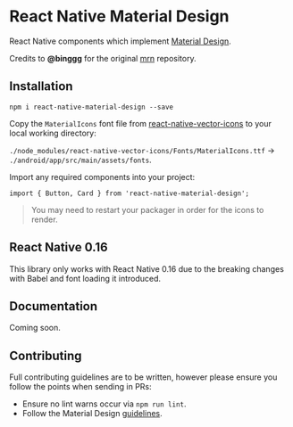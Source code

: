 # React Native Material Design

React Native components which implement [Material Design](https://www.google.com/design/spec/material-design/introduction.html).

Credits to **@binggg** for the original [mrn](https://github.com/binggg/mrn) repository.

## Installation

```
npm i react-native-material-design --save
```

Copy the `MaterialIcons` font file from [react-native-vector-icons](https://github.com/oblador/react-native-vector-icons#android) to your local working directory:

`./node_modules/react-native-vector-icons/Fonts/MaterialIcons.ttf` -> `./android/app/src/main/assets/fonts`.

Import any required components into your project:

```
import { Button, Card } from 'react-native-material-design';
```

> You may need to restart your packager in order for the icons to render.

## React Native 0.16

This library only works with React Native 0.16 due to the breaking changes with Babel and font loading it introduced.

## Documentation

Coming soon.

## Contributing

Full contributing guidelines are to be written, however please ensure you follow the points when sending in PRs:

- Ensure no lint warns occur via `npm run lint`.
- Follow the Material Design [guidelines](https://www.google.com/design/spec/layout/metrics-keylines.html#metrics-keylines-baseline-grids).
